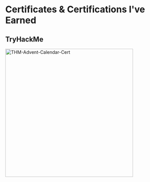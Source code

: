 # Certificates & Certifications I've Earned

## TryHackMe
<img src='https://i.postimg.cc/mZn4fx6J/THM-Advent-Calendar-Cert.png' border='0' width='400' alt='THM-Advent-Calendar-Cert'/>
